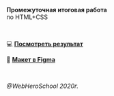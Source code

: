 **Промежуточная итоговая работа** 
<br>
по HTML+CSS

<br>

💻 __[Посмотреть результат](https://axion.taa-dev.pro/)__   

🎨 __[Макет в Figma](https://www.figma.com/file/PUjG1n1YiWzeiq8aEZGb8L0I/Axion?node-id=0%3A1)__ 

<br>

*@WebHeroSchool 2020г.*
